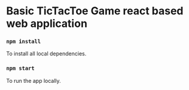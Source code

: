 # Basic TicTacToe Game react based web application
### `npm install`

To install all local dependencies.

### `npm start`

To run the app locally.

